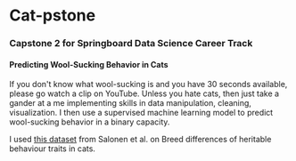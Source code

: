 # Cat-pstone
### Capstone 2 for Springboard Data Science Career Track
#### Predicting Wool-Sucking Behavior in Cats

If you don't know what wool-sucking is and you have 30 seconds available, please go watch a clip on YouTube. Unless you hate cats, then just take a gander at a me implementing skills in data manipulation, cleaning, visualization. I then use a supervised machine learning model to predict wool-sucking behavior in a binary capacity. 

I used [this dataset](https://figshare.com/articles/dataset/Salonen_et_al_Breed_differences_of_heritable_behaviour_traits_in_cats_-_data/8143835/1) from Salonen et al. on Breed differences of heritable behaviour traits in cats. 